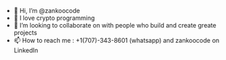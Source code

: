 - 👋 Hi, I’m @zankoocode
- 👀 I love crypto programming 
- 💞️ I’m looking to collaborate on with people who build and create greate projects
- 📫 How to reach me : +1(707)-343-8601 (whatsapp) and zankoocode on LinkedIn 

<!---
zankoocode/zankoocode is a ✨ special ✨ repository because its `README.md` (this file) appears on your GitHub profile.
You can click the Preview link to take a look at your changes.
--->
